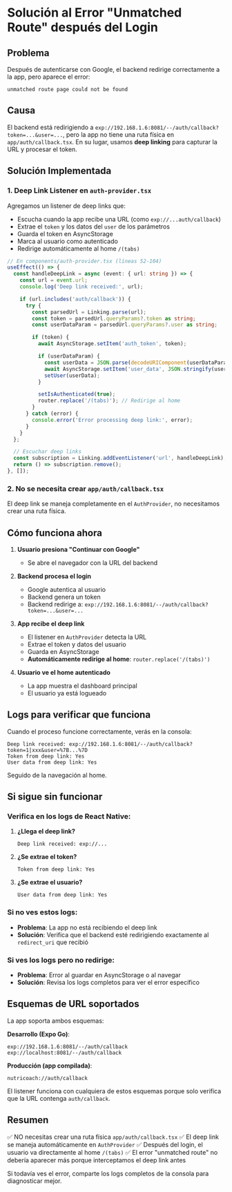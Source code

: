 # Solución al Error "Unmatched Route" después del Login

## Problema

Después de autenticarse con Google, el backend redirige correctamente a la app, pero aparece el error:
```
unmatched route page could not be found
```

## Causa

El backend está redirigiendo a `exp://192.168.1.6:8081/--/auth/callback?token=...&user=...`, pero la app no tiene una ruta física en `app/auth/callback.tsx`. En su lugar, usamos **deep linking** para capturar la URL y procesar el token.

## Solución Implementada

### 1. Deep Link Listener en `auth-provider.tsx`

Agregamos un listener de deep links que:
- Escucha cuando la app recibe una URL (como `exp://...auth/callback`)
- Extrae el `token` y los datos del `user` de los parámetros
- Guarda el token en AsyncStorage
- Marca al usuario como autenticado
- Redirige automáticamente al home `/(tabs)`

```typescript
// En components/auth-provider.tsx (líneas 52-104)
useEffect(() => {
  const handleDeepLink = async (event: { url: string }) => {
    const url = event.url;
    console.log('Deep link received:', url);

    if (url.includes('auth/callback')) {
      try {
        const parsedUrl = Linking.parse(url);
        const token = parsedUrl.queryParams?.token as string;
        const userDataParam = parsedUrl.queryParams?.user as string;

        if (token) {
          await AsyncStorage.setItem('auth_token', token);

          if (userDataParam) {
            const userData = JSON.parse(decodeURIComponent(userDataParam));
            await AsyncStorage.setItem('user_data', JSON.stringify(userData));
            setUser(userData);
          }

          setIsAuthenticated(true);
          router.replace('/(tabs)'); // Redirige al home
        }
      } catch (error) {
        console.error('Error processing deep link:', error);
      }
    }
  };

  // Escuchar deep links
  const subscription = Linking.addEventListener('url', handleDeepLink);
  return () => subscription.remove();
}, []);
```

### 2. No se necesita crear `app/auth/callback.tsx`

El deep link se maneja completamente en el `AuthProvider`, no necesitamos crear una ruta física.

## Cómo funciona ahora

1. **Usuario presiona "Continuar con Google"**
   - Se abre el navegador con la URL del backend

2. **Backend procesa el login**
   - Google autentica al usuario
   - Backend genera un token
   - Backend redirige a: `exp://192.168.1.6:8081/--/auth/callback?token=...&user=...`

3. **App recibe el deep link**
   - El listener en `AuthProvider` detecta la URL
   - Extrae el token y datos del usuario
   - Guarda en AsyncStorage
   - **Automáticamente redirige al home**: `router.replace('/(tabs)')`

4. **Usuario ve el home autenticado**
   - La app muestra el dashboard principal
   - El usuario ya está logueado

## Logs para verificar que funciona

Cuando el proceso funcione correctamente, verás en la consola:

```
Deep link received: exp://192.168.1.6:8081/--/auth/callback?token=1|xxx&user=%7B...%7D
Token from deep link: Yes
User data from deep link: Yes
```

Seguido de la navegación al home.

## Si sigue sin funcionar

### Verifica en los logs de React Native:

1. **¿Llega el deep link?**
   ```
   Deep link received: exp://...
   ```

2. **¿Se extrae el token?**
   ```
   Token from deep link: Yes
   ```

3. **¿Se extrae el usuario?**
   ```
   User data from deep link: Yes
   ```

### Si no ves estos logs:

- **Problema**: La app no está recibiendo el deep link
- **Solución**: Verifica que el backend esté redirigiendo exactamente al `redirect_uri` que recibió

### Si ves los logs pero no redirige:

- **Problema**: Error al guardar en AsyncStorage o al navegar
- **Solución**: Revisa los logs completos para ver el error específico

## Esquemas de URL soportados

La app soporta ambos esquemas:

**Desarrollo (Expo Go)**:
```
exp://192.168.1.6:8081/--/auth/callback
exp://localhost:8081/--/auth/callback
```

**Producción (app compilada)**:
```
nutricoach://auth/callback
```

El listener funciona con cualquiera de estos esquemas porque solo verifica que la URL contenga `auth/callback`.

## Resumen

✅ NO necesitas crear una ruta física `app/auth/callback.tsx`
✅ El deep link se maneja automáticamente en `AuthProvider`
✅ Después del login, el usuario va directamente al home `/(tabs)`
✅ El error "unmatched route" no debería aparecer más porque interceptamos el deep link antes

Si todavía ves el error, comparte los logs completos de la consola para diagnosticar mejor.
